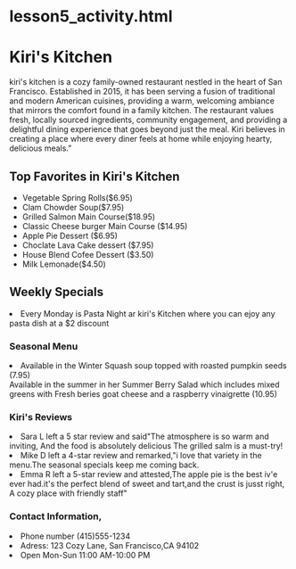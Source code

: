 # lesson5_activity.html
<!DOCTYPE html> 
<html>
<body>
  <h1> Kiri's Kitchen</h1>
    <p> kiri's kitchen is a cozy family-owned restaurant nestled in the heart of San Francisco. Established in 2015, it has been serving a fusion of traditional and modern American cuisines, providing a warm, welcoming ambiance that mirrors the comfort found in a family kitchen. The restaurant values fresh, locally sourced ingredients, community engagement, and providing a delightful dining experience that goes beyond just the meal. Kiri believes in creating a place where every diner feels at home while enjoying hearty, delicious meals.”</p>
    <h2> Top Favorites in Kiri's Kitchen </h2>
  <ul>
    <li> Vegetable Spring Rolls($6.95) </li> 
    <li> Clam Chowder Soup($7.95) </li>
    <li> Grilled Salmon Main Course($18.95) </li>
    <li> Classic Cheese burger Main Course ($14.95) </li>
    <li> Apple Pie Dessert ($6.95) </li>
    <li> Choclate Lava Cake dessert ($7.95) </li>
    <li> House Blend Cofee Dessert ($3.50) </li>
    <li> Milk Lemonade($4.50)</li>
  </ul>
    <h2> Weekly Specials</h2>
    <li> Every Monday is Pasta Night ar kiri's Kitchen where you can ejoy any pasta dish at a $2 discount</li>
  <h3> Seasonal Menu</h3>
  <li>Available in the Winter Squash soup topped with roasted pumpkin seeds (7.95)
  <br>Available in the summer in her Summer Berry Salad which includes mixed greens with Fresh beries goat cheese and a raspberry vinaigrette (10.95)</li>
  <h3> Kiri's Reviews</h3>
  <li> Sara L left a 5 star review and said"The atmosphere is so warm and inviting, And the food is absolutely delicious The grilled salm is a must-try!</li>
  <li> Mike D left a 4-star review and remarked,"i love that variety in the menu.The seasonal specials keep me coming back.</li>
  <li> Emma R left a 5-star review and attested,The apple pie is the best iv'e ever had.it's the perfect blend of sweet and tart,and the crust is jusst right, A cozy place with friendly staff"
  <h3> Contact Information,</h3>
  <li> Phone number (415)555-1234</li>
  <li> Adress: 123 Cozy Lane, San Francisco,CA 94102</li>
  <li> Open Mon-Sun 11:00 AM-10:00 PM</li>
  
  
 </body>
</html>
  
